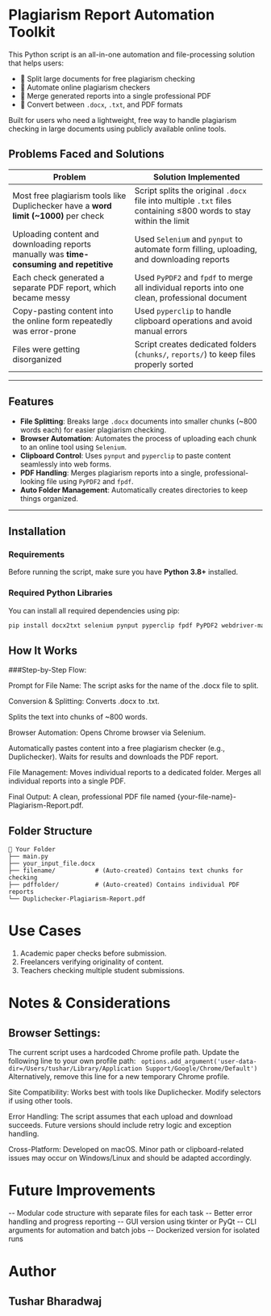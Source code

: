 # Plagiarism Report Automation Toolkit

This Python script is an all-in-one automation and file-processing solution that helps users:
- 🔀 Split large documents for free plagiarism checking
- 🔁 Automate online plagiarism checkers
- 🧾 Merge generated reports into a single professional PDF
- 🧷 Convert between `.docx`, `.txt`, and PDF formats

Built for users who need a lightweight, free way to handle plagiarism checking in large documents using publicly available online tools.



## Problems Faced and Solutions

| Problem                                                                                  |Solution Implemented                                                                 |
|------------------------------------------------------------------------------------------|------------------------------------------------------------------------------------------|
| Most free plagiarism tools like Duplichecker have a **word limit (~1000)** per check     | Script splits the original `.docx` file into multiple `.txt` files containing ≤800 words to stay within the limit |
| Uploading content and downloading reports manually was **time-consuming and repetitive** | Used `Selenium` and `pynput` to automate form filling, uploading, and downloading reports |
| Each check generated a separate PDF report, which became messy                           | Used `PyPDF2` and `fpdf` to merge all individual reports into one clean, professional document |
| Copy-pasting content into the online form repeatedly was error-prone                     | Used `pyperclip` to handle clipboard operations and avoid manual errors                 |
| Files were getting disorganized                                                          | Script creates dedicated folders (`chunks/`, `reports/`) to keep files properly sorted  |

---

## Features

- **File Splitting**: Breaks large `.docx` documents into smaller chunks (~800 words each) for easier plagiarism checking.
- **Browser Automation**: Automates the process of uploading each chunk to an online tool using `Selenium`.
- **Clipboard Control**: Uses `pynput` and `pyperclip` to paste content seamlessly into web forms.
- **PDF Handling**: Merges plagiarism reports into a single, professional-looking file using `PyPDF2` and `fpdf`.
- **Auto Folder Management**: Automatically creates directories to keep things organized.

---

## Installation

### Requirements

Before running the script, make sure you have **Python 3.8+** installed.

### Required Python Libraries

You can install all required dependencies using pip:

```bash
pip install docx2txt selenium pynput pyperclip fpdf PyPDF2 webdriver-manager
```
## How It Works

###Step-by-Step Flow:

Prompt for File Name: The script asks for the name of the .docx file to split.

Conversion & Splitting: Converts .docx to .txt.

Splits the text into chunks of ~800 words.

Browser Automation: Opens Chrome browser via Selenium.

Automatically pastes content into a free plagiarism checker (e.g., Duplichecker).
Waits for results and downloads the PDF report.

File Management: Moves individual reports to a dedicated folder.
Merges all individual reports into a single PDF.

Final Output: A clean, professional PDF file named {your-file-name}-Plagiarism-Report.pdf.

## Folder Structure
```
📁 Your Folder
├── main.py
├── your_input_file.docx
├── filename/           # (Auto-created) Contains text chunks for checking
├── pdffolder/          # (Auto-created) Contains individual PDF reports
└── Duplichecker-Plagiarism-Report.pdf
```


# Use Cases

1. Academic paper checks before submission.
2. Freelancers verifying originality of content.
3. Teachers checking multiple student submissions.

# Notes & Considerations

## Browser Settings:
The current script uses a hardcoded Chrome profile path. Update the following line to your own profile path:
``` options.add_argument('user-data-dir=/Users/tushar/Library/Application Support/Google/Chrome/Default')```
Alternatively, remove this line for a new temporary Chrome profile.

Site Compatibility: Works best with tools like Duplichecker. Modify selectors if using other tools.

Error Handling: The script assumes that each upload and download succeeds. Future versions should include retry logic and exception handling.

Cross-Platform: Developed on macOS. Minor path or clipboard-related issues may occur on Windows/Linux and should be adapted accordingly.

# Future Improvements

-- Modular code structure with separate files for each task
-- Better error handling and progress reporting
-- GUI version using tkinter or PyQt
-- CLI arguments for automation and batch jobs
-- Dockerized version for isolated runs

# Author
## Tushar Bharadwaj

